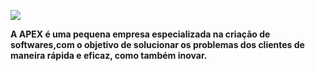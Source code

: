 
<img src="https://github.com/APEX-TCC/APEX-TCC/assets/164682876/5d2a3ea1-6163-4c0a-ab08-6410428c5d1e" ></img>

<B>
<p>  A APEX é uma pequena empresa especializada na criação de softwares,com o objetivo de solucionar os problemas dos clientes de maneira rápida e eficaz, como também inovar.</p>
</B>

